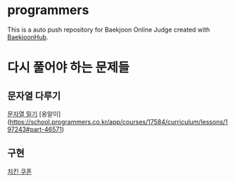 # programmers
This is a auto push repository for Baekjoon Online Judge created with [BaekjoonHub](https://github.com/BaekjoonHub/BaekjoonHub).

# 다시 풀어야 하는 문제들
## 문자열 다루기
[문자열 밀기](https://github.com/nicky0830/programmers/commit/47758fbf61f1e57f6bd5269689f5328b4c1c57fc)
[옹알이]
(https://school.programmers.co.kr/app/courses/17584/curriculum/lessons/197243#part-46571)
## 구현
[치킨 쿠폰](https://school.programmers.co.kr/app/courses/17584/curriculum/lessons/197246#part-46572)
